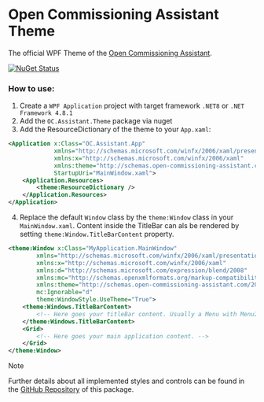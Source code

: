 # Open Commissioning Assistant Theme

The official WPF Theme of the [Open Commissioning Assistant](https://github.com/OpenCommissioning/OC_Assistant).

[![NuGet Status](https://img.shields.io/nuget/v/OC.Assistant.Theme.svg)](https://www.nuget.org/packages/OC.Assistant.Theme/)

### How to use:
1. Create a ```WPF Application``` project with target framework ```.NET8``` or ```.NET Framework 4.8.1```
2. Add the ```OC.Assistant.Theme``` package via nuget
3. Add the ResourceDictionary of the theme to your `App.xaml`: 
```xml
<Application x:Class="OC.Assistant.App"
             xmlns="http://schemas.microsoft.com/winfx/2006/xaml/presentation"
             xmlns:x="http://schemas.microsoft.com/winfx/2006/xaml"
             xmlns:theme="http://schemas.open-commissioning-assistant.com/2024"
             StartupUri="MainWindow.xaml">
    <Application.Resources>
        <theme:ResourceDictionary />
    </Application.Resources>
</Application>
```
4. Replace the default `Window` class by the `theme:Window` class in your `MainWindow.xaml`.
Content inside the TitleBar can als be rendered by setting `theme:Window.TitleBarContent` property.
```xml
<theme:Window x:Class="MyApplication.MainWindow"
        xmlns="http://schemas.microsoft.com/winfx/2006/xaml/presentation"
        xmlns:x="http://schemas.microsoft.com/winfx/2006/xaml"
        xmlns:d="http://schemas.microsoft.com/expression/blend/2008"
        xmlns:mc="http://schemas.openxmlformats.org/markup-compatibility/2006"
        xmlns:theme="http://schemas.open-commissioning-assistant.com/2024"
        mc:Ignorable="d"
        theme:WindowStyle.UseTheme="True">
    <theme:Windows.TitleBarContent>
        <!-- Here goes your titleBar content. Usually a Menu with MenuItems. -->
    </theme:Windows.TitleBarContent>
    <Grid>
        <!-- Here goes your main application content. -->
    </Grid>
</theme:Window>
```

> [!NOTE]
> Further details about all implemented styles and controls can be found in the [GitHub Repository](https://github.com/OpenCommissioning/OC_Assistant_Theme) of this package.